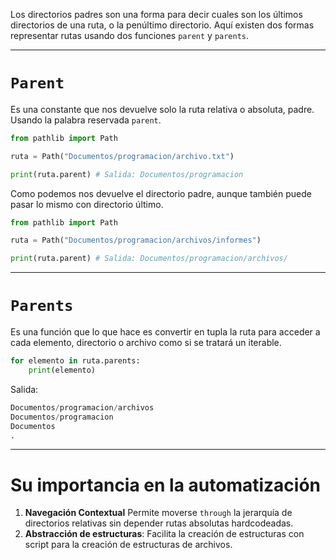 Los directorios padres son una forma para decir cuales son los últimos directorios de una ruta, o la penúltimo directorio. Aquí existen dos formas representar rutas usando dos funciones `parent` y `parents`.

---
# `Parent`
Es una constante que nos devuelve solo la ruta relativa o absoluta, padre. Usando la palabra reservada `parent`.
``` python
from pathlib import Path

ruta = Path("Documentos/programacion/archivo.txt")

print(ruta.parent) # Salida: Documentos/programacion
```
Como podemos nos devuelve el directorio padre, aunque también puede pasar lo mismo con directorio último.
``` python
from pathlib import Path

ruta = Path("Documentos/programacion/archivos/informes")

print(ruta.parent) # Salida: Documentos/programacion/archivos/
```

---
# `Parents`
Es una función que lo que hace es convertir en tupla la ruta para acceder a cada elemento, directorio o archivo como si se tratará un iterable. 
``` python
for elemento in ruta.parents:
    print(elemento)
```
Salida: 
``` python
Documentos/programacion/archivos
Documentos/programacion
Documentos
.
```
---
# Su importancia en la automatización 
1. **Navegación Contextual**
	Permite moverse `through` la jerarquía de directorios relativas sin depender rutas absolutas hardcodeadas.
2. **Abstracción de estructuras**:
	Facilita la creación de estructuras con script para la creación de estructuras de archivos.
